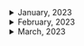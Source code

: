 <details>
<summary>January, 2023</summary>

1. [이런 얘기를 하면 화내는 사람도 있죠 [한기용] 3부 최종화](https://youtu.be/3U0cbzmwSYc)
1. [이 이력서, 누구 거에요? | 인프콘 2022](https://youtu.be/xbBPNT04GiE)
1. [첫 회사가 중요한 이유 && 그거 보다 더 중요한 것.](https://youtu.be/Fd646jXu3lc)
1. [Linkedin: 커리어 이동시 문화의 힘을 무시하지 마라](https://www.linkedin.com/posts/soojung-shin-30398b75_%EC%BB%A4%EB%A6%AC%EC%96%B4-%EC%9D%B4%EB%8F%99%EC%8B%9C-%EB%AC%B8%ED%99%94%EC%9D%98-%ED%9E%98%EC%9D%84-%EB%AC%B4%EC%8B%9C%ED%95%98%EC%A7%80-%EB%A7%88%EB%9D%BC-1-%EC%96%BC%EB%A7%88%EC%A0%84-%EB%8C%80%EA%B8%B0%EC%97%85-ab%EC%82%AC-activity-7009768078888636416-YT-O?utm_source=share&utm_medium=member_desktop)
1. [배민다움 - 휴가에는 사유가 없습니다](https://story.baemin.com/5104/)
1. [개인 시간 중요한 2030, 코로나 이후 "정치 제외한 진짜 일잘러 드러나".."대면 업무 줄어들어 만족"](https://www.dailypop.kr/news/articleView.html?idxno=55363)
1. [클리앙 - 스타트업에 취업하는 팁](https://m.clien.net/service/board/lecture/17232747)
1. [ZUZU: 스타트업 투자 라운드 핵심 총정리](https://zuzu.network/resource/guide/investment-round/)
1. [가격이 떡락하는 애플 신제품? M2 Pro&Max를 탑재한 맥북프로, 맥미니 총정리!](https://youtu.be/K_QqR9n350A)
1. [재택근무 n년차 회사에서 일하는 법](https://brunch.co.kr/@jeongggjae/11)
1. [혼자하는 앱 개발, 완벽한 앱 만들기](https://youtu.be/3hSCJhpA-IU)
1. [Z세대 ‘희생’ 강요말라 ‘정시퇴근’ 필수…그런데 우리 중소기업은 어쩝니까](https://news.unn.net/news/articleView.html?idxno=525345)
1. [스톡옵션(stock option)의 모든 것 - 의미, 부여절차, 행사조건, 행사가액 및 세금에 대하여]()
1. [IT업계 ‘잔치 끝?’… 인건비 부담에 ‘인원감축 카드’ 꺼내나](https://www.skyedaily.com/news/news_view.html?ID=163669)
1. [[Tech & BIZ] 올해 스마트폰으로 가장 많이 결제된 앱은… 유튜브 아닌 데이트 앱 '틴더'](https://biz.chosun.com/site/data/html_dir/2019/12/26/2019122600104.html)
1. []()
1. []()
1. []()

</details>

<details>
<summary>February, 2023</summary>

1. [신입·저연차 청년 취업·채용 돕는다…원티드랩·루트임팩트 맞손](https://news.mt.co.kr/mtview.php?no=2023020314401941976)
1. [스타트업 회사가 망할때 😭 퇴사각 잡기](https://youtu.be/_ZoVOIsjhJs)
1. [IT 서비스 개발에 실패하는 대표적인 케이스 3가지](https://youtu.be/o4aYUuQfnNI)
1. [개발자 입사 전 스타트업 파악하기](https://youtu.be/_vRP6qeUpo8)
1. [mz세대가 퇴사하는 이유](https://brunch.co.kr/@d0250fc42e924d3/8)
1. [퇴사한 이형 - 퇴사할 때 절대 하면 안 되는 실수](https://youtu.be/dTnz2aHvZwg)
1. [퇴사한 이형 - 설마 벌써 퇴근하게?](https://youtube.com/shorts/SExJGy2-7KA?feature=share)
1. [퇴사한 이형 - 퇴사할 때 하면 안 되는 말](https://youtu.be/lXg0HVu-3OA)
1. [퇴사한 이형 - 이거 모르면 퇴사할 때 개고생 합니다](https://youtu.be/z8NcRVRlCjY)
1. [망하는 스타트업을 고르는 방법](https://ppss.kr/archives/127005)
1. [인사총괄책임자가 알려주는, "신입도 연봉협상 가능 한가요?" (이거 꼭 보자! 인사팀의 속마음 알려줄께)](https://youtu.be/eLG8IgYBPqM)
1. [사업주 미납 탓에 지난해 80만명 국민연금 보험료 체납](https://m.khan.co.kr/national/health-welfare/article/202209281106001#c2b)
1. [사람 귀한 게임업계… 연봉 올리고 일한만큼 돈 더 준다 [게임업계 유연 근무제 확산]](https://www.fnnews.com/news/202205161816151627)
1. [게임 개발자 “정부 주 69시간 노동 허용, 모든 산업이 ‘판교의 등대’ 될 것”](https://m.khan.co.kr/national/labor/article/202212152059005#c2b)
1. [두 군데의 스타트업에서 개발자로 일하면서 느낀 점](https://devowen.com/220)
1. [[단독] “이제 출근하지 마세요”...권고사직 칼바람 부는 기업은](https://www.mk.co.kr/news/it/10626005)
1. [초기 스타트업은 어떤 개발자를 채용해야 하나](https://insomenia.com/articles/2)
1. [혼자 개발해서 부자되는, 1인 개발의 세계](https://youtu.be/Kp1j2zVNhYA)
1. [1인 개발, 나에게 맞는 개발 아이템 찾기](https://youtu.be/qopqnMw26Vw)
1. [내가 만들었다 실패한 앱, Fanbase](https://youtu.be/w9xJMN__RaA)
1. [1인 개발로 경제적 자유 달성하고 건물주 생활하는 개발자 인터뷰](https://youtu.be/L6TNhTNHRIA)
1. [개발자가 사업하면 망하는 이유 3가지](https://youtu.be/IzAiifxcsQU)
1. [[직장인 완생]"해고 같은 권고사직?…무엇이 어떻게 다른가요"](https://mobile.newsis.com/view.html?ar_id=NISX20220408_0001825716#_enliple)
1. [권고사직시키면 회사에 불이익이 생길까?](https://www.heumtax.com/blog/%EA%B6%8C%EA%B3%A0%EC%82%AC%EC%A7%81%EC%8B%9C%ED%82%A4%EB%A9%B4_%ED%9A%8C%EC%82%AC%EC%97%90_%EB%B6%88%EC%9D%B4%EC%9D%B5%EC%9D%B4_%EC%83%9D%EA%B8%B8%EA%B9%8C)
1. [퇴사한 이형 - 이런 회사는 절대 가지 마세요](https://youtu.be/qGKaKnDEr80)
1. [인력이 부족해 인기 높아지는 코딩 작업 외주화, 장점과 단점](http://m.boannews.com/html/detail.html?idx=109759)
1. [집에서 월 천만원 버는 방법! (ft. 프리랜서의 삶)](https://youtu.be/CAOtLesbu_w)
1. [외주 개발 잘 맡기는 방법](https://youtu.be/s7DA0d7GhYU)
1. [개발자에게 디자인은 기대하지 말자](https://youtu.be/R3DEyjJVLrI)
1. [프리랜서는 얼마 받아야 하나요? | 개발자 | 디자이너 | 프리랜서 | 외주 | 수입 | 월급 | 알바 | 대학생](https://youtu.be/Ir8_e6RfIac)
1. [돈 준다고 아무거나 하면 큰일난다 진짜 (feat. 외주) | 개발 | IT | 프로그래밍 | 외주 | 클라이언트 | 서버 | 알바 | 개발자 | 코딩](https://youtu.be/CURBoDiEW5c)
1. [외주를 맡기려면 뭐부터 해야하죠? 1. '알아서 해주세요'는 안된다구요?](https://yozm.wishket.com/magazine/detail/458/)
1. [외주를 맡기려면 뭐부터 해야하죠? 2. 화려하면서도 심플한걸 원해요!](https://yozm.wishket.com/magazine/detail/459/)
1. [외주를 맡기려면 뭐부터 해야하죠? 3. 요구사항을 문서화하라구요?](https://yozm.wishket.com/magazine/detail/460/)
1. ["7명 뽑았는데 9명 나갔어요" "5명 합격에 서넛은 안 와요" [뉴스.zip/MBC뉴스]](https://youtu.be/ZA0nSno9J08)
1. [[연봉] 2~3년차 개발자들은 연봉을 얼마나 받을까?](https://devowen.com/446#:~:text=%ED%8F%89%EA%B7%A0%20%EA%B0%92%EC%9D%84%20%EA%B8%B0%EC%A4%80%EC%9C%BC%EB%A1%9C,%EC%9D%B4%20%EB%90%A8%EC%9D%84%20%EC%95%8C%20%EC%88%98%20%EC%9E%88%EB%8B%A4)
1. [[창업] 외주개발과 자체개발 중 고민이라면 (나만의 웹사이트, 앱 만들기)](https://wukbro.tistory.com/entry/%EC%B0%BD%EC%97%85-%EC%99%B8%EC%A3%BC%EA%B0%9C%EB%B0%9C%EA%B3%BC-%EC%9E%90%EC%B2%B4%EA%B0%9C%EB%B0%9C-%EC%A4%91-%EA%B3%A0%EB%AF%BC%EC%9D%B4%EB%9D%BC%EB%A9%B4-%EB%82%98%EB%A7%8C%EC%9D%98-%EC%9B%B9%EC%82%AC%EC%9D%B4%ED%8A%B8-%EC%95%B1-%EB%A7%8C%EB%93%A4%EA%B8%B0)
1. [외주로 좋은 온라인 서비스 개발이 어려운 이유](https://applefish.tistory.com/entry/%EC%99%B8%EC%A3%BC-%EC%98%A8%EB%9D%BC%EC%9D%B8-%EC%84%9C%EB%B9%84%EC%8A%A4-%EA%B0%9C%EB%B0%9C-%EC%96%B4%EB%A0%A4%EC%9A%B4-%EC%9D%B4%EC%9C%A0)
1. [스타트업이 외주 개발을 하면 안 되는 이유와 현실적인 해결방법](https://www.waveon.io/blog/programming-outsourcing)
1. [연말정산 환급금 지급일 언제일까?](https://m.blog.naver.com/lands23/221811686284)
1. ["7명 뽑았는데 9명 나갔어요" "5명 합격에 서넛은 안 와요" [뉴스.zip/MBC뉴스]](https://youtu.be/ZA0nSno9J08)
1. [[잡쑤로드 시즌1 Final] 마침내, 링크스타터 서비스를 종료하며 | 스타트업 | 플랫폼 | 커리어](https://youtu.be/hVRiLAqx7fM)
1. [스타트업 잡스 - 피봇합니다](https://youtu.be/8NA-LMMc0MM)
1. [스타트업 EXIT썰 풀어드립니다! | 구독자 2만명 달성, 감사합니다 :](https://youtu.be/AKJkOfMsnwQ)
1. [스타트업 잡스 - 주니어 신입은 어떤 스타트업에 적합할까?](https://youtu.be/Fg8DrM_RRmY)
1. [Open salary: 중견기업 신입연봉 TOP 10](https://www.opensalary.com/contents/?contno=415106)
1. [대한민국 직장인의 월급날이 25일인 이유](https://blog.hanabank.com/1462)

</details>

<details>
<summary>March, 2023</summary>

1. [블록체인 기업 '페어스퀘어랩', 100억 투자 유치](https://www.venturesquare.net/862294)
1. [K리그 프로그래머 - 사용자 10만 명의 서비스를 만들기](https://brunch.co.kr/@buildingking/117)
1. [K리그 프로그래머 - 왜 하필 소개팅 어플을 만들기로 했어요?](https://jeho.page/essay/2021/09/07/%EC%99%9C-%ED%95%98%ED%95%84-%EC%86%8C%EA%B0%9C%ED%8C%85-%EC%96%B4%ED%94%8C%EC%9D%84-%EB%A7%8C%EB%93%A4%EA%B8%B0%EB%A1%9C-%ED%96%88%EC%96%B4%EC%9A%94.html)
1. [아무리 하락해도 못사는 사람은 못산다.](https://youtube.com/shorts/-r2Wi3Iw1RA?feature=share)
1. [주식 손절 VS 친구 손절](https://youtube.com/shorts/cx1mkmi8Kf4?feature=share)
1. [중국에서 유행하는 신박한 창업아이템 #Shorts](https://youtube.com/shorts/c1xUBQdxdpk?feature=share)
1. ["내 연봉엔 이 차" 소득별 자동차 추천 #shorts](https://youtube.com/shorts/__si9YXLYRI?feature=share)
1. [거시 경제 전문가가 아닌 진짜 투자를 해본, 투자 전문가를 따르세요 #강환국 #퀀트투자 #실전투자](https://youtube.com/shorts/hZy4teWuM18?feature=share)
1. [가장 빨리 실력을 늘리고 싶을 때 쓰는 방법(모투 아님)](https://youtube.com/shorts/x_vBMty3sjE?feature=share)
1. [카지노, 최민식의 연기가 맛깔라는 이유!!!](https://youtube.com/shorts/t0GqHf4G-g0?feature=share)
1. [1분 2탄 백종원 생각하는 자존심 #동기부여 #노력 #성공](https://youtube.com/shorts/nb4Z9N0pgPQ?feature=share)
1. [여러분은 메신저 사업을 알고 있나요? (ep2)](https://youtu.be/mTzBsquOYXs)
1. [천만원을 벌려면, 투자금이 필요없는 1인 창업(사업)을 해보세요. (ep1)](https://youtu.be/HS3LJWXavZg)
1. [공유오피스 드림뱅크 1인실 -1인기;업에게는 최적의 오피스입니다](https://youtu.be/eso-0ikFO5I)
1. [3번의 실패 경험은 값졌다! 2021년 IT서비스 개발 스토리](https://youtu.be/o8uxCmbDFyY)
1. [[스타트업 데스밸리] 어떻게 위기를 기회로 만들 것인가.](https://youtu.be/F8DUmiVZWqQ)
1. [상주 비상주 차이가 뭐에요? 비상주사무실의 모든것 - 스테이지나인](https://stage9.tistory.com/m/131#:~:text=%EA%B0%84%EB%8B%A8%ED%95%98%EA%B2%8C%20%EC%9A%94%EC%95%BD%ED%95%98%EC%9E%90%EB%A9%B4%20%EC%97%85%EB%AC%B4,%EC%82%AC%EB%AC%B4%EC%8B%A4%EC%9D%84%20%EC%9D%B4%EC%9A%A9%ED%95%B4%EC%A3%BC%EC%8B%9C%EB%A9%B4%20%EB%90%A9%EB%8B%88%EB%8B%A4.)
1. [1인 기업 사업자등록 무엇을 해야할까? 11가지 사항 체크!](https://whereisyourprofit.com/1%EC%9D%B8-%EA%B8%B0%EC%97%85-%EC%82%AC%EC%97%85%EC%9E%90%EB%93%B1%EB%A1%9D%EC%8B%9C-%EC%A0%95%EB%B3%B4-11%EA%B0%80%EC%A7%80/)
1. [인터넷에서 소소하게 물건을 팔고 싶은데 꼭 사업자 등록을 해야 할까?](https://www.mk.co.kr/news/economy/7038866)
1. []()
1. []()
1. []()
1. []()
1. []()

</details>
